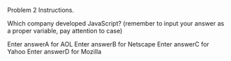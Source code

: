 Problem 2 Instructions.

Which company developed JavaScript?
(remember to input your answer as a proper variable, pay attention to case)

Enter answerA for AOL
Enter answerB for Netscape
Enter answerC for Yahoo
Enter answerD for Mozilla

